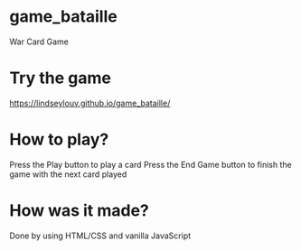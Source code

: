 # game_bataille
War Card Game

# Try the game 
https://lindseylouv.github.io/game_bataille/

# How to play?

Press the Play button to play a card
Press the End Game button to finish the game with the next card played

# How was it made?

Done by using HTML/CSS and vanilla JavaScript


